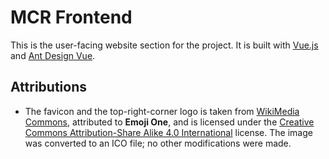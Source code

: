 # MCR Frontend

This is the user-facing website section for the project. It is built with [Vue.js](https://vuejs.org/) and [Ant Design Vue](https://www.antdv.com/).

## Attributions

- The favicon and the top-right-corner logo is taken from [WikiMedia Commons](https://commons.wikimedia.org/wiki/File:Eo_circle_green_white_letter-r.svg), attributed to **Emoji One**, and is licensed under the [Creative Commons Attribution-Share Alike 4.0 International](https://creativecommons.org/licenses/by-sa/4.0/deed.en) license. The image was converted to an ICO file; no other modifications were made.
